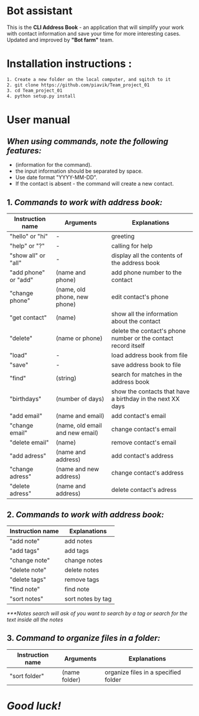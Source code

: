 # __Bot assistant__
This is the __CLI Address Book__ - an application that will simplify your work with contact information and save your time for more interesting cases.
Updated and improved by __"Bot farm"__ team.

# __Installation instructions__ :
```sh
1. Create a new folder on the local computer, and sqitch to it
2. git clone https://github.com/piavik/Team_project_01
3. cd Team_project_01
4. python setup.py install
```

# __User manual__
## _When using commands, note the following features:_
- (information for the command).
- the input information should be separated by space.
- Use date format "YYYY-MM-DD".
- If the contact is absent - the command will create a new contact.

## 1. _Commands to work with address book:_
| Instruction name | Arguments | Explanations |
| ------ | ------ | ------ |
| "hello" or "hi"  | - | greeting |
| "help" or "?" | - | calling for help |
| "show all" or "all" | - | display all the contents of the address book |
| "add phone" or "add"| (name and phone) | add phone number to the contact |
| "change phone" | (name, old phone, new phone) | edit contact's phone |
| "get contact" | (name) | show all the information about the contact |
| "delete" | (name or phone) | delete the contact's phone number or the contact record itself |
| "load" | - | load address book from file |
| "save" | - | save address book to file |
| "find" | (string) | search for matches in the address book |
| "birthdays" | (number of days) | show the contacts that have a birthday in the next XX days |
| "add email" | (name and email) | add contact's email |
| "change email" | (name, old email and new email) | change contact's email |
| "delete email" | (name) |  remove contact's email |
| "add adress" | (name and address) | add contact's address |
| "change adress" | (name and new address)| change contact's address |
| "delete adress" | (name and address) | delete contact's adress |

## 2. _Commands to work with address book:_
| Instruction name | Explanations |
| ------ | ------ |
| "add note" | add notes |
| "add tags" | add tags |
| "change note" | change notes |
| "delete note" | delete notes |
| "delete tags" | remove tags |        
| "find note" |  find note |
| "sort notes" | sort notes by tag |
_***Notes search will ask of you want to search by a tag or search for the text inside all the notes_

## 3. _Command to organize files in a folder:_
| Instruction name | Arguments | Explanations |
| ------ | ------ | ------ |
| "sort folder" | (name folder) | organize files in a specified folder |
# _Good luck!_